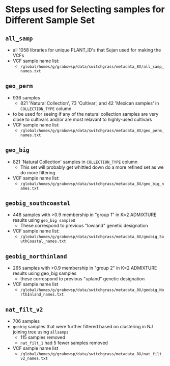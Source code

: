 # Steps used for Selecting samples for Different Sample Set

## `all_samp`
* all 1058 libraries for unique PLANT_ID's that Sujan used for making the VCFs
* VCF sample name list:
  * `/global/homes/g/grabowsp/data/switchgrass/metadata_8X/all_samp_names.txt`

## `geo_perm`
* 936 samples
  * 821 'Natural Collection', 73 'Cultivar', and 42 'Mexican samples' in `COLLECTION_TYPE` column
* to be used for seeing if any of the natural collection samples are very close to cultivars and/or are most relavant to highly-used cultivars
* VCF sample name list:
  * `/global/homes/g/grabowsp/data/switchgrass/metadata_8X/geo_perm_names.txt`

## `geo_big`
* 821 'Natural Collection' samples in `COLLECTION_TYPE` column
  * This set will probably get whittled down do a more refined set as we do more filtering
* VCF sample name list:
  * `/global/homes/g/grabowsp/data/switchgrass/metadata_8X/geo_big_names.txt`

## `geobig_southcoastal`
* 448 samples with >0.9 membership in "group 1" in K=2 ADMIXTURE results using `geo_big sample`s
  * These correspond to previous "lowland" genetic designation
* VCF sample name list:
  * `/global/homes/g/grabowsp/data/switchgrass/metadata_8X/geobig_SouthCoastal_names.txt` 

## `geobig_northinland`
* 265 samples with >0.9 membership in "group 2" in K=2 ADMIXTURE results using geo_big samples
  * these correspond to previous "upland" genetic designation
* VCF sample name list
  * `/global/homes/g/grabowsp/data/switchgrass/metadata_8X/geobig_NorthInland_names.txt`

## `nat_filt_v2`
* 706 samples
* `geobig` samples that were further filtered based on clustering in NJ joining tree using `allsamps`
  * 115 samples removed
  * `nat_filt_1` had 5 fewer samples removed
* VCF sample name list
  * `/global/homes/g/grabowsp/data/switchgrass/metadata_8X/nat_filt_v2_names.txt`

